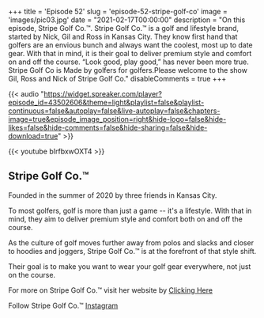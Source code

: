 +++
title = 'Episode 52'
slug = 'episode-52-stripe-golf-co'
image = 'images/pic03.jpg'
date = "2021-02-17T00:00:00"
description = "On this episode, Stripe Golf Co.™. Stripe Golf Co.™ is a golf and lifestyle brand, started by Nick, Gil and Ross in Kansas City. They know first hand that golfers are an envious bunch and always want the coolest, most up to date gear. With that in mind, it is their goal to deliver premium style and comfort on and off the course. “Look good, play good,” has never been more true. ​Stripe Golf Co is Made by golfers for golfers.
​Please welcome to the show Gil, Ross and Nick of Stripe Golf Co."
disableComments = true
+++

{{< audio "https://widget.spreaker.com/player?episode_id=43502606&theme=light&playlist=false&playlist-continuous=false&autoplay=false&live-autoplay=false&chapters-image=true&episode_image_position=right&hide-logo=false&hide-likes=false&hide-comments=false&hide-sharing=false&hide-download=true" >}}


{{< youtube bIrfbxwOXT4 >}}



## Stripe Golf Co.™

Founded in the summer of 2020 by three friends in Kansas City.

To most golfers, golf is more than just a game -- it's a lifestyle. With that in mind, they aim to deliver premium style and comfort both on and off the course. 

As the culture of golf moves further away from polos and slacks and closer to hoodies and joggers, Stripe Golf Co.™ is at the forefront of that style shift.

Their goal is to make you want to wear your golf gear everywhere, not just on the course.

For more on Stripe Golf Co.™ visit her website by [Clicking Here](https://www.stripegolfco.com/)

Follow Stripe Golf Co.™
[Instagram](https://www.instagram.com/stripegolfco/)
